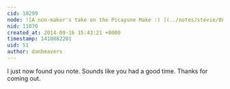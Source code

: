 ```yaml
---
cid: 10299
node: ![A non-maker's take on the Picayune Make :) ](../notes/stevie/08-21-2014/a-non-maker-s-take-on-the-picayune-make)
nid: 11070
created_at: 2014-09-16 15:43:21 +0000
timestamp: 1410882201
uid: 51
author: danbeavers
---
```


I just now found you note.  Sounds like you had a good time.  Thanks for coming out.